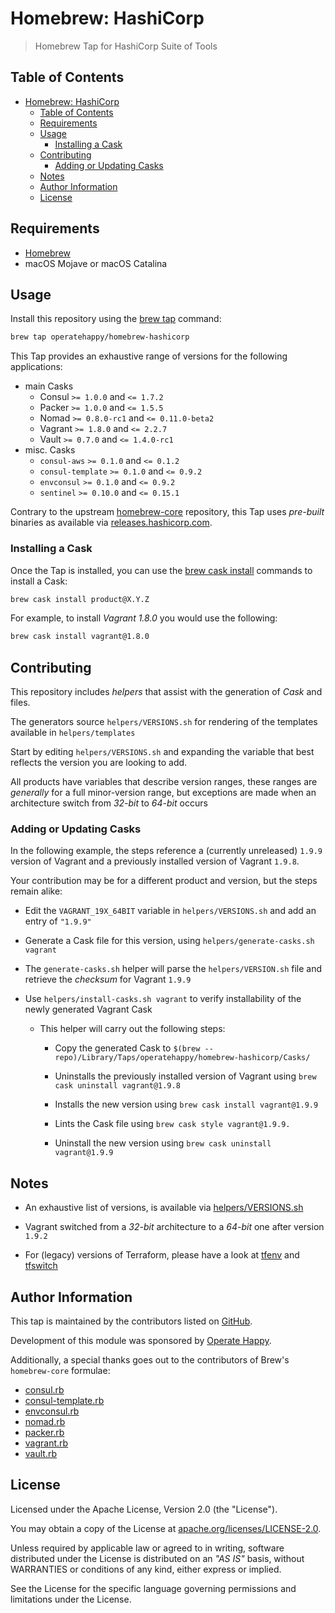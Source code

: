 # Homebrew: HashiCorp

> Homebrew Tap for HashiCorp Suite of Tools

## Table of Contents

- [Homebrew: HashiCorp](#homebrew-hashicorp)
  - [Table of Contents](#table-of-contents)
  - [Requirements](#requirements)
  - [Usage](#usage)
    - [Installing a Cask](#installing-a-cask)
  - [Contributing](#contributing)
    - [Adding or Updating Casks](#adding-or-updating-casks)
  - [Notes](#notes)
  - [Author Information](#author-information)
  - [License](#license)

## Requirements

- [Homebrew](https://github.com/Homebrew/brew)
- macOS Mojave or macOS Catalina

## Usage

Install this repository using the [brew tap](https://docs.brew.sh/Taps#the-brew-tap-command) command:

```sh
brew tap operatehappy/homebrew-hashicorp
```

This Tap provides an exhaustive range of versions for the following applications:

- main Casks
  - Consul `>= 1.0.0` and `<= 1.7.2`
  - Packer `>= 1.0.0` and `<= 1.5.5`
  - Nomad `>= 0.8.0-rc1` and `<= 0.11.0-beta2`
  - Vagrant `>= 1.8.0` and `<= 2.2.7`
  - Vault `>= 0.7.0` and `<= 1.4.0-rc1`
- misc. Casks
  - `consul-aws` `>= 0.1.0` and `<= 0.1.2`
  - `consul-template` `>= 0.1.0` and `<= 0.9.2`
  - `envconsul` `>= 0.1.0` and `<= 0.9.2`
  - `sentinel` `>= 0.10.0` and `<= 0.15.1`

Contrary to the upstream [homebrew-core](https://github.com/Homebrew/homebrew-core/) repository, this Tap uses _pre-built_ binaries as available via [releases.hashicorp.com](https://releases.hashicorp.com/).

### Installing a Cask

Once the Tap is installed, you can use the [brew cask install](https://docs.brew.sh/How-to-Create-and-Maintain-a-Tap#installing) commands to install a Cask:

```sh
brew cask install product@X.Y.Z
```

For example, to install _Vagrant 1.8.0_  you would use the following:

```sh
brew cask install vagrant@1.8.0
```

## Contributing

This repository includes _helpers_ that assist with the generation of _Cask_ and files.

The generators source `helpers/VERSIONS.sh` for rendering of the templates available in `helpers/templates`

Start by editing `helpers/VERSIONS.sh` and expanding the variable that best reflects the version you are looking to add.

All products have variables that describe version ranges, these ranges are _generally_ for a full minor-version range, but exceptions are made when an architecture switch from _32-bit_ to _64-bit_ occurs

### Adding or Updating Casks

In the following example, the steps reference a (currently unreleased) `1.9.9` version of Vagrant and a previously installed version of Vagrant `1.9.8`.

Your contribution may be for a different product and version, but the steps remain alike:

- Edit the `VAGRANT_19X_64BIT` variable in `helpers/VERSIONS.sh` and add an entry of `"1.9.9"`

- Generate a Cask file for this version, using `helpers/generate-casks.sh vagrant`

- The `generate-casks.sh` helper will parse the `helpers/VERSION.sh` file and retrieve the _checksum_ for Vagrant `1.9.9`

- Use `helpers/install-casks.sh vagrant` to verify installability of the newly generated Vagrant Cask

  - This helper will carry out the following steps:

    - Copy the generated Cask to `$(brew --repo)/Library/Taps/operatehappy/homebrew-hashicorp/Casks/`

    - Uninstalls the previously installed version of Vagrant using `brew cask uninstall vagrant@1.9.8`

    - Installs the new version using `brew cask install vagrant@1.9.9`

    - Lints the Cask file using `brew cask style vagrant@1.9.9.`

    - Uninstall the new version using `brew cask uninstall vagrant@1.9.9`

## Notes

- An exhaustive list of versions, is available via [helpers/VERSIONS.sh](https://github.com/operatehappy/homebrew-hashicorp/blob/master/helpers/VERSIONS.sh)

- Vagrant switched from a _32-bit_ architecture to a _64-bit_ one after version `1.9.2`

- For (legacy) versions of Terraform, please have a look at [tfenv](https://github.com/tfutils/tfenv) and [tfswitch](https://warrensbox.github.io/terraform-switcher/)

## Author Information

This tap is maintained by the contributors listed on [GitHub](https://github.com/operatehappy/homebrew-hashicorp/graphs/contributors).

Development of this module was sponsored by [Operate Happy](https://github.com/operatehappy).

Additionally, a special thanks goes out to the contributors of Brew's `homebrew-core` formulae:

- [consul.rb](https://github.com/Homebrew/homebrew-core/commits/master/Formula/consul.rb)
- [consul-template.rb](https://github.com/Homebrew/homebrew-core/blob/master/Formula/consul-template.rb)
- [envconsul.rb](https://github.com/Homebrew/homebrew-core/blob/master/Formula/envconsul.rb)
- [nomad.rb](https://github.com/Homebrew/homebrew-core/commits/master/Formula/nomad.rb)
- [packer.rb](https://github.com/Homebrew/homebrew-core/commits/master/Formula/packer.rb)
- [vagrant.rb](https://github.com/Homebrew/homebrew-core/commits/master/Formula/vagrant.rb)
- [vault.rb](https://github.com/Homebrew/homebrew-core/commits/master/Formula/vault.rb)

## License

Licensed under the Apache License, Version 2.0 (the "License").

You may obtain a copy of the License at [apache.org/licenses/LICENSE-2.0](http://www.apache.org/licenses/LICENSE-2.0).

Unless required by applicable law or agreed to in writing, software distributed under the License is distributed on an _"AS IS"_ basis, without WARRANTIES or conditions of any kind, either express or implied.

See the License for the specific language governing permissions and limitations under the License.
